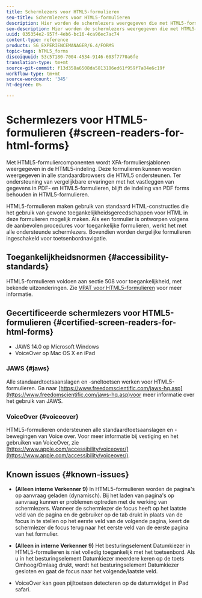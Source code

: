 ```yaml
---
title: Schermlezers voor HTML5-formulieren
seo-title: Schermlezers voor HTML5-formulieren
description: Hier worden de schermlezers weergegeven die met HTML5-formulieren worden ondersteund.
seo-description: Hier worden de schermlezers weergegeven die met HTML5-formulieren worden ondersteund.
uuid: 035354e2-957f-4eb6-bc16-4ca96ec7ac74
content-type: reference
products: SG_EXPERIENCEMANAGER/6.4/FORMS
topic-tags: hTML5_forms
discoiquuid: 53c57180-7004-4534-9146-603f7770a6fe
translation-type: tm+mt
source-git-commit: f13d358a6508da5813186ed61f959f7a84e6c19f
workflow-type: tm+mt
source-wordcount: '345'
ht-degree: 0%

---
```



# Schermlezers voor HTML5-formulieren {#screen-readers-for-html-forms}

Met HTML5-formuliercomponenten wordt XFA-formuliersjablonen weergegeven in de HTML5-indeling. Deze formulieren kunnen worden weergegeven in alle standaardbrowsers die HTML5 ondersteunen. Ter ondersteuning van vergelijkbare ervaringen met het vastleggen van gegevens in PDF- en HTML5-formulieren, blijft de indeling van PDF forms behouden in HTML5-formulieren.

HTML5-formulieren maken gebruik van standaard HTML-constructies die het gebruik van gewone toegankelijkheidsgereedschappen voor HTML in deze formulieren mogelijk maken. Als een formulier is ontworpen volgens de aanbevolen procedures voor toegankelijke formulieren, werkt het met alle ondersteunde schermlezers. Bovendien worden dergelijke formulieren ingeschakeld voor toetsenbordnavigatie.

## Toegankelijkheidsnormen {#accessibility-standards}

HTML5-formulieren voldoen aan sectie 508 voor toegankelijkheid, met bekende uitzonderingen. Zie [VPAT voor HTML5-formulieren](https://www.adobe.com/mena_en/accessibility/compliance/livecycle-mobile-forms-es4-section-508-vpat.html) voor meer informatie.

## Gecertificeerde schermlezers voor HTML5-formulieren {#certified-screen-readers-for-html-forms}

* JAWS 14.0 op Microsoft Windows
* VoiceOver op Mac OS X en iPad

### JAWS {#jaws}

Alle standaardtoetsaanslagen en -sneltoetsen werken voor HTML5-formulieren. Ga naar [https://www.freedomscientific.com/jaws-hq.asp](https://www.freedomscientific.com/jaws-hq.asp)voor meer informatie over het gebruik van JAWS.

### VoiceOver {#voiceover}

HTML5-formulieren ondersteunen alle standaardtoetsaanslagen en -bewegingen van Voice over. Voor meer informatie bij vestiging en het gebruiken van VoiceOver, zie [https://www.apple.com/accessibility/voiceover/](https://www.apple.com/accessibility/voiceover/).

## Known issues {#known-issues}

* **(Alleen interne Verkenner 9)** In HTML5-formulieren worden de pagina&#39;s op aanvraag geladen (dynamisch). Bij het laden van pagina&#39;s op aanvraag kunnen er problemen optreden met de werking van schermlezers. Wanneer de schermlezer de focus heeft op het laatste veld van de pagina en de gebruiker op de tab drukt in plaats van de focus in te stellen op het eerste veld van de volgende pagina, keert de schermlezer de focus terug naar het eerste veld van de eerste pagina van het formulier.
* **(Alleen in interne Verkenner 9)** Het besturingselement Datumkiezer in HTML5-formulieren is niet volledig toegankelijk met het toetsenbord. Als u in het besturingselement Datumkiezer meerdere keren op de toets Omhoog/Omlaag drukt, wordt het besturingselement Datumkiezer gesloten en gaat de focus naar het volgende/laatste veld.

* VoiceOver kan geen pijltoetsen detecteren op de datumwidget in iPad safari.
